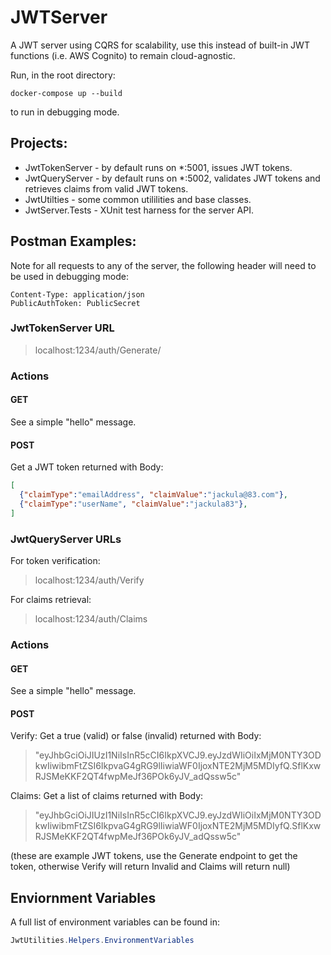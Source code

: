 # JWTServer

A JWT server using CQRS for scalability, use this instead of built-in JWT functions (i.e. AWS Cognito) to remain cloud-agnostic.

Run, in the root directory:
```
docker-compose up --build
```
to run in debugging mode.


## Projects:

- JwtTokenServer - by default runs on *:5001, issues JWT tokens.
- JwtQueryServer - by default runs on *:5002, validates JWT tokens and retrieves claims from valid JWT tokens.
- JwtUtilties - some common utililities and base classes.
- JwtServer.Tests - XUnit test harness for the server API.

## Postman Examples:

Note for all requests to any of the server, the following header will need to be used in debugging mode:
```
Content-Type: application/json
PublicAuthToken: PublicSecret
```

### JwtTokenServer URL

> localhost:1234/auth/Generate/

### Actions
#### GET
See a simple "hello" message.

#### POST

Get a JWT token returned with Body:
```json
[
  {"claimType":"emailAddress", "claimValue":"jackula@83.com"},
  {"claimType":"userName", "claimValue":"jackula83"},
]
```

### JwtQueryServer URLs

For token verification:
> localhost:1234/auth/Verify

For claims retrieval:
> localhost:1234/auth/Claims

### Actions
#### GET
See a simple "hello" message.

#### POST

Verify: Get a true (valid) or false (invalid) returned with Body:
> "eyJhbGciOiJIUzI1NiIsInR5cCI6IkpXVCJ9.eyJzdWIiOiIxMjM0NTY3ODkwIiwibmFtZSI6IkpvaG4gRG9lIiwiaWF0IjoxNTE2MjM5MDIyfQ.SflKxwRJSMeKKF2QT4fwpMeJf36POk6yJV_adQssw5c"

Claims: Get a list of claims returned with Body:
> "eyJhbGciOiJIUzI1NiIsInR5cCI6IkpXVCJ9.eyJzdWIiOiIxMjM0NTY3ODkwIiwibmFtZSI6IkpvaG4gRG9lIiwiaWF0IjoxNTE2MjM5MDIyfQ.SflKxwRJSMeKKF2QT4fwpMeJf36POk6yJV_adQssw5c"

(these are example JWT tokens, use the Generate endpoint to get the token, otherwise Verify will return Invalid and Claims will return null)

## Enviornment Variables

A full list of environment variables can be found in:
```c#
JwtUtilities.Helpers.EnvironmentVariables
```

